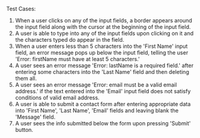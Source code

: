 Test Cases:

1. When a user clicks on any of the input fields, a border appears around the input field along with the cursor at the beginning of the input field.
2. A user is able to type into any of the input fields upon clicking on it and the characters typed do appear in the field.
3. When a user enters less than 5 characters into the 'First Name' input field, an error message pops up below the input field, telling the user 'Error: firstName must have at least 5 characters.'
4. A user sees an error message 'Error: lastName is a required field.' after entering some characters into the 'Last Name' field and then deleting them all.
5. A user sees an error message 'Error: email must be a valid email address.' if the text entered into the 'Email' input field does not satisfy conditions of valid email address.
6. A user is able to submit a contact form after entering appropriate data into 'First Name', 'Last Name', 'Email' fields and leaving blank the 'Message' field.
7. A user sees the info submitted below the form upon pressing 'Submit' button.
